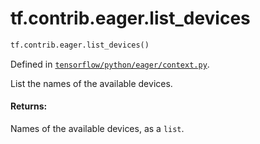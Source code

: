 <div itemscope itemtype="http://developers.google.com/ReferenceObject">
<meta itemprop="name" content="tf.contrib.eager.list_devices" />
<meta itemprop="path" content="Stable" />
</div>

# tf.contrib.eager.list_devices

``` python
tf.contrib.eager.list_devices()
```



Defined in [`tensorflow/python/eager/context.py`](/code/stable/tensorflow/python/eager/context.py).

List the names of the available devices.

#### Returns:

Names of the available devices, as a `list`.